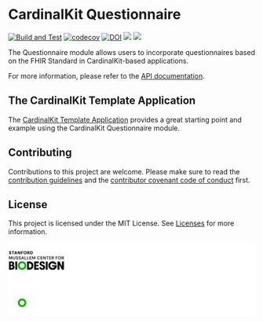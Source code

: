 <!--

This source file is part of the CardinalKit open-source project.

SPDX-FileCopyrightText: 2022 Stanford University and the project authors (see CONTRIBUTORS.md)

SPDX-License-Identifier: MIT
  
-->

# CardinalKit Questionnaire

[![Build and Test](https://github.com/StanfordBDHG/CardinalKitQuestionnaire/actions/workflows/build-and-test.yml/badge.svg)](https://github.com/StanfordBDHG/CardinalKitQuestionnaire/actions/workflows/build-and-test.yml)
[![codecov](https://codecov.io/gh/StanfordBDHG/CardinalKitQuestionnaire/branch/main/graph/badge.svg?token=pJpdcIATps)](https://codecov.io/gh/StanfordBDHG/CardinalKitQuestionnaire)
[![DOI](https://zenodo.org/badge/DOI/10.5281/zenodo.7706903.svg)](https://doi.org/10.5281/zenodo.7706903)
[![](https://img.shields.io/endpoint?url=https%3A%2F%2Fswiftpackageindex.com%2Fapi%2Fpackages%2FStanfordBDHG%2FCardinalKitQuestionnaire%2Fbadge%3Ftype%3Dswift-versions)](https://swiftpackageindex.com/StanfordBDHG/CardinalKitQuestionnaire)
[![](https://img.shields.io/endpoint?url=https%3A%2F%2Fswiftpackageindex.com%2Fapi%2Fpackages%2FStanfordBDHG%2FCardinalKitQuestionnaire%2Fbadge%3Ftype%3Dplatforms)](https://swiftpackageindex.com/StanfordBDHG/CardinalKitQuestionnaire)

The Questionnaire module allows users to incorporate questionnaires based on the FHIR Standard in CardinalKit-based applications.

For more information, please refer to the [API documentation](https://swiftpackageindex.com/StanfordBDHG/CardinalKitQuestionnaire/documentation).


## The CardinalKit Template Application

The [CardinalKit Template Application](https://github.com/StanfordBDHG/CardinalKitTemplateApplication) provides a great starting point and example using the CardinalKit Questionnaire module.


## Contributing

Contributions to this project are welcome. Please make sure to read the [contribution guidelines](https://github.com/StanfordBDHG/.github/blob/main/CONTRIBUTING.md) and the [contributor covenant code of conduct](https://github.com/StanfordBDHG/.github/blob/main/CODE_OF_CONDUCT.md) first.


## License

This project is licensed under the MIT License. See [Licenses](https://github.com/StanfordBDHG/CardinalKitQuestionnaire/tree/main/LICENSES) for more information.

![Stanford Byers Center for Biodesign Logo](https://raw.githubusercontent.com/StanfordBDHG/.github/main/assets/biodesign-footer-light.png#gh-light-mode-only)
![Stanford Byers Center for Biodesign Logo](https://raw.githubusercontent.com/StanfordBDHG/.github/main/assets/biodesign-footer-dark.png#gh-dark-mode-only)
